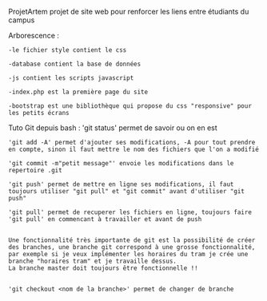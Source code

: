 ProjetArtem
projet de site web pour renforcer les liens entre étudiants du campus

Arborescence : 

	-le fichier style contient le css
	
	-database contient la base de données
	
	-js contient les scripts javascript
	
	-index.php est la première page du site
	
	-bootstrap est une bibliothèque qui propose du css "responsive" pour les petits écrans
	

Tuto Git depuis bash :
 	'git status' permet de savoir ou on en est
	
	'git add -A' permet d'ajouter ses modifications, -A pour tout prendre en compte, sinon il faut mettre le nom des fichiers que l'on a modifié
	
	'git commit -m"petit message"' envoie les modifications dans le repertoire .git
	
	'git push' permet de mettre en ligne ses modifications, il faut toujours utiliser "git pull" et "git commit" avant d'utiliser "git push"
	
	'git pull' permet de recuperer les fichiers en ligne, toujours faire 'git pull' en commencant à travailler et avant de push
	
	
	Une fonctionnalité très importante de git est la possibilité de créer des branches, une branche git correspond à une grosse fonctionnalité, par exemple si je veux implémenter les horaires du tram je crée une branche "horaires tram" et je travaille dessus. 
	La branche master doit toujours être fonctionnelle !!
	
	
	'git checkout <nom de la branche>' permet de changer de branche
	
	
	

 

